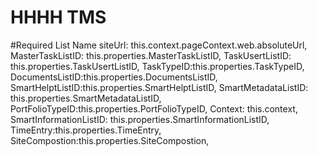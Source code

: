 # HHHH TMS 

#Required List Name
        siteUrl: this.context.pageContext.web.absoluteUrl,
        MasterTaskListID: this.properties.MasterTaskListID,
        TaskUsertListID: this.properties.TaskUsertListID,
        TaskTypeID:this.properties.TaskTypeID,
        DocumentsListID:this.properties.DocumentsListID,
        SmartHelptListID:this.properties.SmartHelptListID,
        SmartMetadataListID: this.properties.SmartMetadataListID,
        PortFolioTypeID:this.properties.PortFolioTypeID,
        Context: this.context,
        SmartInformationListID: this.properties.SmartInformationListID,
        TimeEntry:this.properties.TimeEntry,
        SiteCompostion:this.properties.SiteCompostion,
